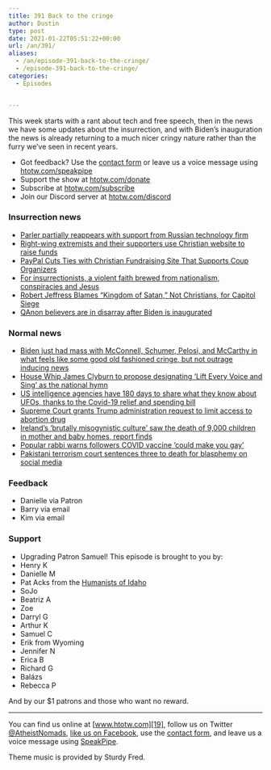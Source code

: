 ```yaml
---
title: 391 Back to the cringe
author: Dustin
type: post
date: 2021-01-22T05:51:22+00:00
url: /an/391/
aliases:
  - /an/episode-391-back-to-the-cringe/
  - /episode-391-back-to-the-cringe/
categories:
  - Episodes


---
```

<div id="buzzsprout-player-10552718"></div><script src="https://www.buzzsprout.com/1983601/10552718-391-back-to-the-cringe.js?container_id=buzzsprout-player-10552718&player=small" type="text/javascript" charset="utf-8"></script>

This week starts with a rant about tech and free speech, then in the news we have some updates about the insurrection, and with Biden&#8217;s inauguration the news is already returning to a much nicer cringy nature rather than the furry we&#8217;ve seen in recent years.

<!--more-->

* Got feedback? Use the <a href="https://htotw.com/contact" target="_blank" rel="noopener">contact form</a> or leave us a voice message using [htotw.com/speakpipe][1]
* Support the show at [htotw.com/donate][2]
* Subscribe at [htotw.com/subscribe][3]
* Join our Discord server at [htotw.com/discord][4]

### Insurrection news

  *  [Parler partially reappears with support from Russian technology firm][5]
  *  [Right-wing extremists and their supporters use Christian website to raise funds][6]
  *  [PayPal Cuts Ties with Christian Fundraising Site That Supports Coup Organizers][7]
  *  [For insurrectionists, a violent faith brewed from nationalism, conspiracies and Jesus][8]
  *  [Robert Jeffress Blames &#8220;Kingdom of Satan,&#8221; Not Christians, for Capitol Siege][9]
  *  [QAnon believers are in disarray after Biden is inaugurated][10]

### Normal news

  *  [Biden just had mass with McConnell, Schumer, Pelosi, and McCarthy in what feels like some good old fashioned cringe, but not outrage inducing news][11]
  *  [House Whip James Clyburn to propose designating &#8216;Lift Every Voice and Sing&#8217; as the national hymn][12]
  *  [US intelligence agencies have 180 days to share what they know about UFOs, thanks to the Covid-19 relief and spending bill][13]
  *  [Supreme Court grants Trump administration request to limit access to abortion drug][14]
  *  [Ireland&#8217;s &#8216;brutally misogynistic culture&#8217; saw the death of 9,000 children in mother and baby homes, report finds][15]
  *  [Popular rabbi warns followers COVID vaccine &#8216;could make you gay&#8217;][16]
  *  [Pakistani terrorism court sentences three to death for blasphemy on social media][17]

### Feedback

  * Danielle via Patron
  * Barry via email
  * Kim via email

### Support

  * Upgrading Patron Samuel! This episode is brought to you by:
  * Henry K
  * Danielle M
  * Pat Acks from the [Humanists of Idaho][18]
  * SoJo
  * Beatriz A
  * Zoe
  * Darryl G
  * Arthur K
  * Samuel C
  * Erik from Wyoming
  * Jennifer N
  * Erica B
  * Richard G
  * Balázs
  * Rebecca P

And by our $1 patrons and those who want no reward.

* * *

You can find us online at [www.htotw.com][19], follow us on Twitter [@AtheistNomads][20], [like us on Facebook][21], use the [contact form](https://htotw.com/contact), and leave us a voice message using [SpeakPipe][1].

Theme music is provided by Sturdy Fred.

 [1]: https://htotw.com/speakpipe
 [2]: https://htotw.com/donate
 [3]: https://htotw.com/subscribe
 [4]: https://htotw.com/discord
 [5]: https://finance.yahoo.com/news/parler-partially-reappears-support-russian-234401397.html
 [6]: https://www.cnn.com/2021/01/19/us/give-send-go-extremism-invs/index.html
 [7]: https://friendlyatheist.patheos.com/2021/01/14/paypal-cuts-ties-with-christian-fundraising-site-that-supports-coup-organizers/
 [8]: https://religionnews.com/2021/01/12/the-faith-of-the-insurrectionists/
 [9]: https://friendlyatheist.patheos.com/2021/01/10/robert-jeffress-blames-kingdom-of-satan-not-christians-for-capitol-siege/
 [10]: https://www.cnn.com/2021/01/20/tech/qanon-believers-inauguration-reaction/index.html
 [11]: https://www.msn.com/en-us/news/politics/psaki-bidens-mass-with-congressional-leaders-the-beginning-of-a-path-forward-towards-unity/ar-BB1cVe69
 [12]: https://religionnews.com/2021/01/13/clyburn-to-propose-lift-every-voice-and-sing-as-national-hymn/
 [13]: https://www.cnn.com/2021/01/10/us/ufo-report-emergency-relief-bill-trnd/index.html
 [14]: https://www.cnn.com/2021/01/12/politics/supreme-court-medication-abortion/index.html
 [15]: https://www.cnn.com/2021/01/12/europe/ireland-mother-baby-homes-final-report-intl/index.html
 [16]: https://www.israelhayom.com/2021/01/11/popular-rabbi-warns-followers-covid-vaccine-could-make-you-gay/
 [17]: https://www.aljazeera.com/news/2021/1/8/pakistan-court-sentences-three-to-death-for-blasphemy
 [18]: https://www.humanistsofidaho.org/
 [19]: https://www.htotw.com/
 [20]: https://htotw.com/twitter
 [21]: https://htotw.com/facebook